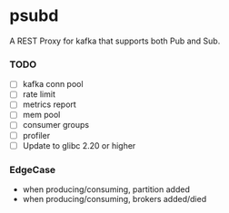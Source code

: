 # psubd

A REST Proxy for kafka that supports both Pub and Sub.

### TODO

- [ ] kafka conn pool
- [ ] rate limit
- [ ] metrics report
- [ ] mem pool 
- [ ] consumer groups
- [ ] profiler
- [ ] Update to glibc 2.20 or higher

### EdgeCase

- when producing/consuming, partition added
- when producing/consuming, brokers added/died
